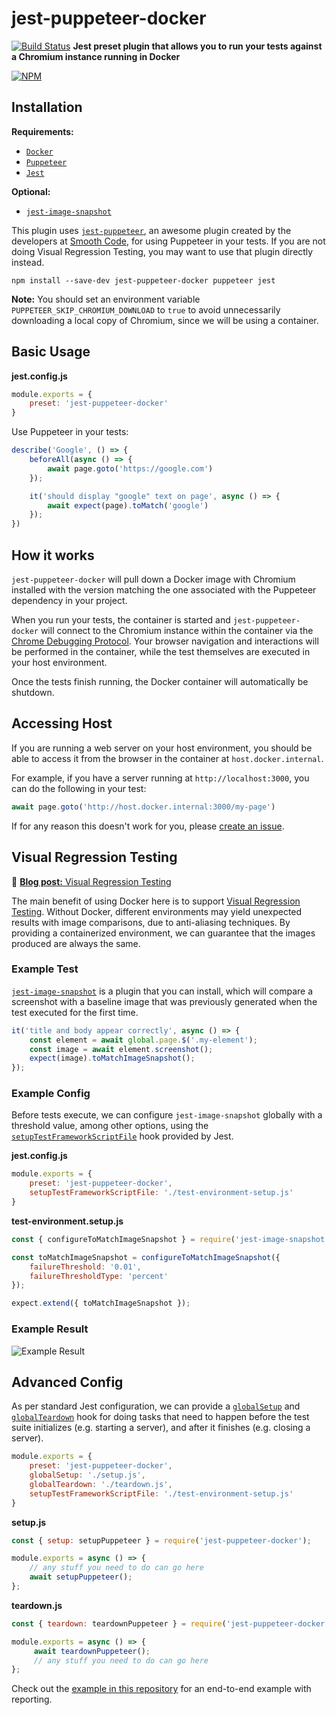 # jest-puppeteer-docker

[![Build Status](https://travis-ci.org/gidztech/jest-puppeteer-docker.svg?branch=master)](https://travis-ci.org/gidztech/jest-puppeteer-docker)
**Jest preset plugin that allows you to run your tests against a Chromium instance running in Docker**

[![NPM](https://nodei.co/npm/jest-puppeteer-docker.png)](https://www.npmjs.com/package/jest-puppeteer-docker)

## Installation

**Requirements:**
- [`Docker`](https://docs.docker.com/install/)
- [`Puppeteer`](https://github.com/GoogleChrome/puppeteer)
- [`Jest`](https://jestjs.io/)

**Optional:**
- [`jest-image-snapshot`](https://github.com/americanexpress/jest-image-snapshot)

This plugin uses [`jest-puppeteer`](https://github.com/smooth-code/jest-puppeteer), an awesome plugin created by the developers at [Smooth Code](https://www.smooth-code.com/), for using Puppeteer in your tests. If you are not doing Visual Regression Testing, you may want to use that plugin directly instead. 

```
npm install --save-dev jest-puppeteer-docker puppeteer jest
```

**Note:** You should set an environment variable `PUPPETEER_SKIP_CHROMIUM_DOWNLOAD` to `true` to avoid unnecessarily downloading a local copy of Chromium, since we will be using a container.

## Basic Usage

**jest.config.js**

```js
module.exports = {
    preset: 'jest-puppeteer-docker'
}
```

Use Puppeteer in your tests:

```js
describe('Google', () => {
    beforeAll(async () => {
        await page.goto('https://google.com')
    });

    it('should display "google" text on page', async () => {
        await expect(page).toMatch('google')
    });
})
```

## How it works
`jest-puppeteer-docker` will pull down a Docker image with Chromium installed with the version matching the one associated with the Puppeteer dependency in your project. 

When you run your tests, the container is started and `jest-puppeteer-docker` will connect to the Chromium instance within the container via the [Chrome Debugging Protocol](https://chromedevtools.github.io/devtools-protocol/). Your browser navigation and interactions will be performed in the container, while the test themselves are executed in your host environment.

Once the tests finish running, the Docker container will automatically be shutdown.

## Accessing Host
If you are running a web server on your host environment, you should be able to access it from the browser in the container at `host.docker.internal`. 

For example, if you have a server running at `http://localhost:3000`, you can do the following in your test:

```js
await page.goto('http://host.docker.internal:3000/my-page')
```
If for any reason this doesn't work for you, please [create an issue](https://github.com/gidztech/jest-puppeteer-docker/issues/new).

## Visual Regression Testing
📃 [**Blog post:** Visual Regression Testing](https://medium.com/huddle-engineering/visual-regression-testing-ff7a1d31a112)

The main benefit of using Docker here is to support [Visual Regression Testing](https://medium.com/huddle-engineering/visual-regression-testing-ff7a1d31a112). Without Docker, different environments may yield unexpected results with image comparisons, due to anti-aliasing techniques. By providing a containerized environment, we can guarantee that the images produced are always the same.

### Example Test
[`jest-image-snapshot`](https://github.com/americanexpress/jest-image-snapshot) is a plugin that you can install, which will compare a screenshot with a baseline image that was previously generated when the test executed for the first time.

```js
it('title and body appear correctly', async () => {
    const element = await global.page.$('.my-element');
    const image = await element.screenshot();
    expect(image).toMatchImageSnapshot();
});
```

### Example Config
Before tests execute, we can configure `jest-image-snapshot` globally with a threshold value, among other options, using the [`setupTestFrameworkScriptFile`](https://jestjs.io/docs/en/configuration.html#setuptestframeworkscriptfile-string) hook provided by Jest.

**jest.config.js**
```js
module.exports = {
    preset: 'jest-puppeteer-docker',
    setupTestFrameworkScriptFile: './test-environment-setup.js'
}
```

**test-environment.setup.js**
```js
const { configureToMatchImageSnapshot } = require('jest-image-snapshot');

const toMatchImageSnapshot = configureToMatchImageSnapshot({
    failureThreshold: '0.01',
    failureThresholdType: 'percent'
});

expect.extend({ toMatchImageSnapshot });
```

### Example Result
![Example Result](https://i.imgur.com/4ltspCN.png)

## Advanced Config
As per standard Jest configuration, we can provide a [`globalSetup`](https://jestjs.io/docs/en/configuration.html#globalsetup-string) and [`globalTeardown`](https://jestjs.io/docs/en/configuration.html#globalteardown-string) hook for doing tasks that need to happen before the test suite initializes (e.g. starting a server), and after it finishes (e.g. closing a server).

```js
module.exports = {
    preset: 'jest-puppeteer-docker',
    globalSetup: './setup.js',
    globalTeardown: './teardown.js',
    setupTestFrameworkScriptFile: './test-environment-setup.js'
}
```

**setup.js**
```js
const { setup: setupPuppeteer } = require('jest-puppeteer-docker');

module.exports = async () => {
    // any stuff you need to do can go here
    await setupPuppeteer();
};
```

**teardown.js**
```js
const { teardown: teardownPuppeteer } = require('jest-puppeteer-docker');

module.exports = async () => {
     await teardownPuppeteer();
     // any stuff you need to do can go here
};
```
Check out the [example in this repository](https://github.com/gidztech/jest-puppeteer-docker/tree/master/example) for an end-to-end example with reporting.
